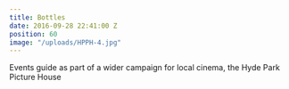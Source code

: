 ```yaml
---
title: Bottles
date: 2016-09-28 22:41:00 Z
position: 60
image: "/uploads/HPPH-4.jpg"
---
```


Events guide as part of a wider campaign for local cinema, the Hyde Park Picture House